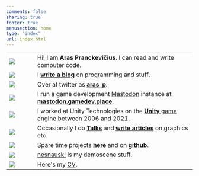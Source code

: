 ```yaml
---
comments: false
sharing: true
footer: true
menusection: home
type: "index"
url: index.html
---
```



<table class="no-border" style="margin-top: 5px;">
<tr>
	<td width="60px" style="padding-bottom: 5px;"><img class="homelogo" src="/img/logo-aras-128-2017.png" /></td>
	<td>Hi! I am <b>Aras Pranckevičius</b>. I can read and write computer code.</td>
</tr>
<tr>
	<td style="padding-bottom: 5px;"><a href="/blog"><img class="homelogo" src="/img/logo-blog-128.png" /></a></td>
	<td>I <a href="/blog"><b>write a blog</b></a> on programming and stuff.</td>
</tr>
<tr>
	<td style="padding-bottom: 5px;"><a href="https://twitter.com/aras_p"><img class="homelogo" src="/img/logo-twitter-128.png" /></a></td>
	<td>Over at twitter as <a href="https://twitter.com/aras_p"><b>aras_p</b></a>.</td>
</tr>
<tr>
	<td style="padding-bottom: 5px;"><a href="https://mastodon.gamedev.place"><img class="homelogo" src="/img/logo-mastodon-128.png" /></a></td>
	<td>I run a game development <a href="https://joinmastodon.org/">Mastodon</a> instance at <a href="https://mastodon.gamedev.place"><b>mastodon.gamedev.place</b></a>.</td>
</tr>
<tr>
	<td style="padding-bottom: 5px;"><a href="https://unity.com/"><img class="homelogo" src="/img/logo-unity-128-2017.png" /></a></td>
	<td>I worked at Unity Technologies on the <a href="https://unity.com/"><b>Unity</b> game engine</a> between 2006 and 2021.</td>
</tr>
<tr>
	<td style="padding-bottom: 5px;"><a href="https://twitter.com/aras_p"><img class="homelogo" src="/img/logo-speech-128.png" /></a></td>
	<td>Occasionally I do <a href="/texts/talks.html"><b>Talks</b></a> and <a href="/texts/index.html"><b>write articles</b></a> on graphics etc.</td>
</tr>
<tr>
	<td style="padding-bottom: 5px;"><a href="/proj.html"><img class="homelogo" src="/img/logo-github-64.png" /></a></td>
	<td>Spare time projects <a href="/proj.html"><b>here</b></a> and on <a href="https://github.com/aras-p"><b>github</b></a>.</td>
</tr>
<tr>
	<td style="padding-bottom: 5px;"><a href="https://nesnausk.org"><img class="homelogo" src="/img/logo-nesnausk-64-sq.png" /></a></td>
	<td><a href="https://nesnausk.org">nesnausk!</a> is my demoscene stuff.</td>
</tr>
<tr>
	<td style="padding-bottom: 5px;"><a href="/cv.html"><img class="homelogo" src="/img/logo-cv-128.png" /></a></td>
	<td>Here's my <a href="/cv.html">CV</a>.</td>
</tr>
</table>
